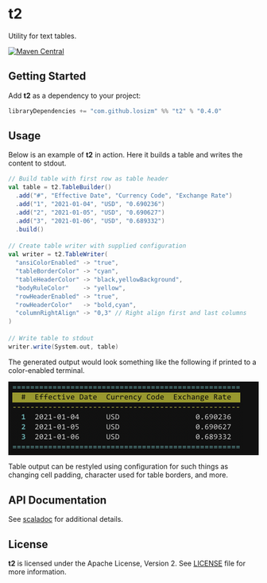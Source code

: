 # t2

Utility for text tables.

[![Maven Central](https://img.shields.io/maven-central/v/com.github.losizm/t2_2.13.svg?label=Maven%20Central)](https://search.maven.org/search?q=g:%22com.github.losizm%22%20AND%20a:%22t2_2.13%22)

## Getting Started
Add **t2** as a dependency to your project:

```scala
libraryDependencies += "com.github.losizm" %% "t2" % "0.4.0"
```

## Usage

Below is an example of **t2** in action. Here it builds a table and writes the
content to stdout.

```scala
// Build table with first row as table header
val table = t2.TableBuilder()
  .add("#", "Effective Date", "Currency Code", "Exchange Rate")
  .add("1", "2021-01-04", "USD", "0.690236")
  .add("2", "2021-01-05", "USD", "0.690627")
  .add("3", "2021-01-06", "USD", "0.689332")
  .build()

// Create table writer with supplied configuration
val writer = t2.TableWriter(
  "ansiColorEnabled" -> "true",
  "tableBorderColor" -> "cyan",
  "tableHeaderColor" -> "black,yellowBackground",
  "bodyRuleColor"    -> "yellow",
  "rowHeaderEnabled" -> "true",
  "rowHeaderColor"   -> "bold,cyan",
  "columnRightAlign" -> "0,3" // Right align first and last columns
)

// Write table to stdout
writer.write(System.out, table)
```

The generated output would look something like the following if printed to a
color-enabled terminal.

<div style="background: #111">
  <img style="padding: 0.2em;" src="images/table.png" width="470" />
</div>

Table output can be restyled using configuration for such things as changing
cell padding, character used for table borders, and more.

## API Documentation

See [scaladoc](https://losizm.github.io/t2/latest/api/t2/index.html)
for additional details.

## License
**t2** is licensed under the Apache License, Version 2. See [LICENSE](LICENSE)
file for more information.
